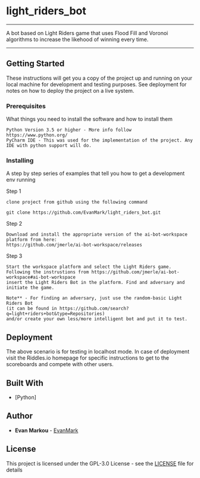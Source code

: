 # light_riders_bot
---

A bot based on Light Riders game that uses Flood Fill and Voronoi algorithms to increase the likehood of winning every time. 

---


## Getting Started

These instructions will get you a copy of the project up and running on your local machine for development and testing purposes. 
See deployment for notes on how to deploy the project on a live system.

### Prerequisites

What things you need to install the software and how to install them

```
Python Version 3.5 or higher - More info follow https://www.python.org/
PyCharm IDE - This was used for the implementation of the project. Any IDE with python support will do.

```


### Installing

A step by step series of examples that tell you how to get a development env running

Step 1

```
clone project from github using the following command
```
`git clone https://github.com/EvanMark/light_riders_bot.git`

Step 2

```
Download and install the appropriate version of the ai-bot-workspace platform from here: 
https://github.com/jmerle/ai-bot-workspace/releases
```

Step 3

```
Start the workspace platform and select the Light Riders game. 
Following the instrustions from https://github.com/jmerle/ai-bot-workspace#ai-bot-workspace
insert the Light Riders Bot in the platform. Find and adversary and initiate the game.

Note** - For finding an adversary, just use the random-basic Light Riders Bot 
(it can be found in https://github.com/search?q=light+riders+bot&type=Repositories)
and/or create your own less/more intelligent bot and put it to test.
```

## Deployment

The above scenario is for testing in localhost mode. In case of deployment visit the Riddles.io homepage for specific instructions to get to the scoreboards and compete with other users.

## Built With

* [Python]

## Author

* **Evan Markou** - [EvanMark](https://github.com/EvanMark)


## License

This project is licensed under the GPL-3.0 License - see the [LICENSE](LICENSE) file for details

